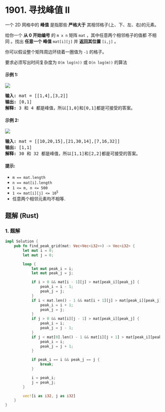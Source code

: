 # 1901. 寻找峰值 II
一个 2D 网格中的 **峰值** 是指那些 **严格大于** 其相邻格子(上、下、左、右)的元素。

给你一个 **从 0 开始编号** 的 `m x n` 矩阵 `mat` ，其中任意两个相邻格子的值都 不相同 。找出 **任意一个 峰值** `mat[i][j]` 并 **返回其位置** `[i,j]` 。

你可以假设整个矩阵周边环绕着一圈值为 `-1` 的格子。

要求必须写出时间复杂度为 `O(m log(n))` 或 `O(n log(m))` 的算法

#### 示例 1:
![](https://assets.leetcode.com/uploads/2021/06/08/1.png)
<pre>
<strong>输入:</strong> mat = [[1,4],[3,2]]
<strong>输出:</strong> [0,1]
<strong>解释:</strong> 3 和 4 都是峰值，所以[1,0]和[0,1]都是可接受的答案。
</pre>

#### 示例 2:
![](https://assets.leetcode.com/uploads/2021/06/07/3.png)
<pre>
<strong>输入:</strong> mat = [[10,20,15],[21,30,14],[7,16,32]]
<strong>输出:</strong> [1,1]
<strong>解释:</strong> 30 和 32 都是峰值，所以[1,1]和[2,2]都是可接受的答案。
</pre>

#### 提示:
* `m == mat.length`
* `n == mat[i].length`
* `1 <= m, n <= 500`
* <code>1 <= mat[i][j] <= 10<sup>5</sup></code>
* 任意两个相邻元素均不相等.

## 题解 (Rust)

### 1. 题解
```Rust
impl Solution {
    pub fn find_peak_grid(mat: Vec<Vec<i32>>) -> Vec<i32> {
        let mut i = 0;
        let mut j = 0;

        loop {
            let mut peak_i = i;
            let mut peak_j = j;

            if i > 0 && mat[i - 1][j] > mat[peak_i][peak_j] {
                peak_i = i - 1;
                peak_j = j;
            }
            if i < mat.len() - 1 && mat[i + 1][j] > mat[peak_i][peak_j] {
                peak_i = i + 1;
                peak_j = j;
            }
            if j > 0 && mat[i][j - 1] > mat[peak_i][peak_j] {
                peak_i = i;
                peak_j = j - 1;
            }
            if j < mat[0].len() - 1 && mat[i][j + 1] > mat[peak_i][peak_j] {
                peak_i = i;
                peak_j = j + 1;
            }

            if peak_i == i && peak_j == j {
                break;
            }

            i = peak_i;
            j = peak_j;
        }

        vec![i as i32, j as i32]
    }
}
```
